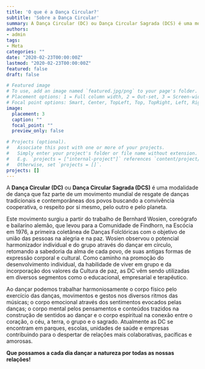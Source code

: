 ```yaml
---
title: 'O que é a Dança Circular?'
subtitle: 'Sobre a Dança Circular'
summary: A Dança Circular (DC) ou Dança Circular Sagrada (DCS) é uma modalidade de dança que faz parte de um movimento mundial de resgate de danças tradicionais e contemporâneas dos povos buscando a convivência cooperativa, o respeito por si mesmo, pelo outro e pelo planeta. Este...
authors:
- admin
tags:
- Meta
categories: ""
date: "2020-02-23T00:00:00Z"
lastmod: "2020-02-23T00:00:00Z"
featured: false
draft: false

# Featured image
# To use, add an image named `featured.jpg/png` to your page's folder.
# Placement options: 1 = Full column width, 2 = Out-set, 3 = Screen-width
# Focal point options: Smart, Center, TopLeft, Top, TopRight, Left, Right, BottomLeft, Bottom, BottomRight
image:
  placement: 3
  caption: ""
  focal_point: ""
  preview_only: false

# Projects (optional).
#   Associate this post with one or more of your projects.
#   Simply enter your project's folder or file name without extension.
#   E.g. `projects = ["internal-project"]` references `content/project/deep-learning/index.md`.
#   Otherwise, set `projects = []`.
projects: []
---
```


A **Dança Circular (DC)** ou **Dança Circular Sagrada (DCS)** é uma modalidade de dança que faz parte de um movimento mundial de resgate de danças tradicionais e contemporâneas dos povos buscando a convivência cooperativa, o respeito por si mesmo, pelo outro e pelo planeta.

Este movimento surgiu a partir do trabalho de Bernhard Wosien, coreógrafo e bailarino alemão, que levou para a Comunidade de Findhorn, na Escócia em 1976, a primeira coletânea de Danças Folclóricas com o objetivo de união das pessoas na alegria e na paz. Wosien observou o potencial harmonizador individual e do grupo através do dançar em círculo, retomando a sabedoria da alma de cada povo, de suas antigas formas de expressão corporal e cultural. Como caminho na promoção do desenvolvimento individual, da habilidade de viver em grupo e da incorporação dos valores da Cultura de paz, as DC vêm sendo utilizadas em diversos segmentos como o educacional, empresarial e terapêutico.

Ao dançar podemos trabalhar harmoniosamente o corpo físico pelo exercício das danças, movimentos e gestos nos diversos ritmos das músicas; o corpo emocional através dos sentimentos evocados pelas danças; o corpo mental pelos pensamentos e conteúdos trazidos na construção de sentidos ao dançar e o corpo espiritual na conexão entre o coração, o céu, a terra, o grupo e o sagrado. Atualmente as DC se encontram em parques, escolas, unidades de saúde e empresas contribuindo para o despertar de relações mais colaborativas, pacíficas e amorosas.

**Que possamos a cada dia dançar a natureza por todas as nossas relações!**